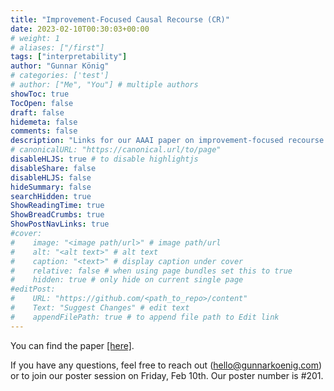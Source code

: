 ```yaml
---
title: "Improvement-Focused Causal Recourse (CR)"
date: 2023-02-10T00:30:03+00:00
# weight: 1
# aliases: ["/first"]
tags: ["interpretability"]
author: "Gunnar König"
# categories: ['test']
# author: ["Me", "You"] # multiple authors
showToc: true
TocOpen: false
draft: false
hidemeta: false
comments: false
description: "Links for our AAAI paper on improvement-focused recourse."
# canonicalURL: "https://canonical.url/to/page"
disableHLJS: true # to disable highlightjs
disableShare: false
disableHLJS: false
hideSummary: false
searchHidden: true
ShowReadingTime: true
ShowBreadCrumbs: true
ShowPostNavLinks: true
#cover:
#    image: "<image path/url>" # image path/url
#    alt: "<alt text>" # alt text
#    caption: "<text>" # display caption under cover
#    relative: false # when using page bundles set this to true
#    hidden: true # only hide on current single page
#editPost:
#    URL: "https://github.com/<path_to_repo>/content"
#    Text: "Suggest Changes" # edit text
#    appendFilePath: true # to append file path to Edit link
---
```


You can find the paper [[here]](https://arxiv.org/abs/2210.15709).

If you have any questions, feel free to reach out (hello@gunnarkoenig.com) or to join our poster session on Friday, Feb 10th. Our poster number is #201.

